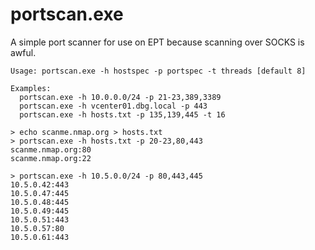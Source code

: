 # portscan.exe

A simple port scanner for use on EPT because scanning over SOCKS is awful.

```
Usage: portscan.exe -h hostspec -p portspec -t threads [default 8]

Examples:
  portscan.exe -h 10.0.0.0/24 -p 21-23,389,3389
  portscan.exe -h vcenter01.dbg.local -p 443
  portscan.exe -h hosts.txt -p 135,139,445 -t 16
```

```
> echo scanme.nmap.org > hosts.txt
> portscan.exe -h hosts.txt -p 20-23,80,443
scanme.nmap.org:80
scanme.nmap.org:22
```
```
> portscan.exe -h 10.5.0.0/24 -p 80,443,445
10.5.0.42:443
10.5.0.47:445
10.5.0.48:445
10.5.0.49:445
10.5.0.51:443
10.5.0.57:80
10.5.0.61:443
```
